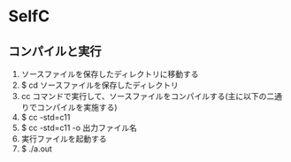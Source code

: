 # SelfC

## コンパイルと実行
1. ソースファイルを保存したディレクトリに移動する
 1. $ cd ソースファイルを保存したディレクトリ
2. cc コマンドで実行して、ソースファイルをコンパイルする(主に以下の二通りでコンパイルを実施する)
 1. $ cc -std=c11
 2. $ cc -std=c11 -o 出力ファイル名
3. 実行ファイルを起動する
 1. $ ./a.out